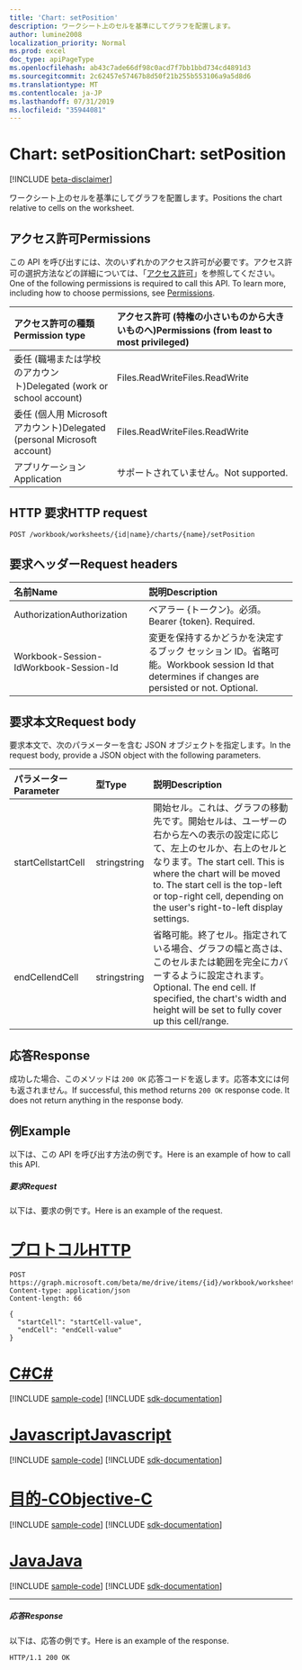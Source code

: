 ```yaml
---
title: 'Chart: setPosition'
description: ワークシート上のセルを基準にしてグラフを配置します。
author: lumine2008
localization_priority: Normal
ms.prod: excel
doc_type: apiPageType
ms.openlocfilehash: ab43c7ade66df98c0acd7f7bb1bbd734cd4891d3
ms.sourcegitcommit: 2c62457e57467b8d50f21b255b553106a9a5d8d6
ms.translationtype: MT
ms.contentlocale: ja-JP
ms.lasthandoff: 07/31/2019
ms.locfileid: "35944081"
---
```

# <a name="chart-setposition"></a><span data-ttu-id="ef5be-103">Chart: setPosition</span><span class="sxs-lookup"><span data-stu-id="ef5be-103">Chart: setPosition</span></span>

[!INCLUDE [beta-disclaimer](../../includes/beta-disclaimer.md)]

<span data-ttu-id="ef5be-104">ワークシート上のセルを基準にしてグラフを配置します。</span><span class="sxs-lookup"><span data-stu-id="ef5be-104">Positions the chart relative to cells on the worksheet.</span></span>
## <a name="permissions"></a><span data-ttu-id="ef5be-105">アクセス許可</span><span class="sxs-lookup"><span data-stu-id="ef5be-105">Permissions</span></span>
<span data-ttu-id="ef5be-p101">この API を呼び出すには、次のいずれかのアクセス許可が必要です。アクセス許可の選択方法などの詳細については、「[アクセス許可](/graph/permissions-reference)」を参照してください。</span><span class="sxs-lookup"><span data-stu-id="ef5be-p101">One of the following permissions is required to call this API. To learn more, including how to choose permissions, see [Permissions](/graph/permissions-reference).</span></span>

|<span data-ttu-id="ef5be-108">アクセス許可の種類</span><span class="sxs-lookup"><span data-stu-id="ef5be-108">Permission type</span></span>      | <span data-ttu-id="ef5be-109">アクセス許可 (特権の小さいものから大きいものへ)</span><span class="sxs-lookup"><span data-stu-id="ef5be-109">Permissions (from least to most privileged)</span></span>              |
|:--------------------|:---------------------------------------------------------|
|<span data-ttu-id="ef5be-110">委任 (職場または学校のアカウント)</span><span class="sxs-lookup"><span data-stu-id="ef5be-110">Delegated (work or school account)</span></span> | <span data-ttu-id="ef5be-111">Files.ReadWrite</span><span class="sxs-lookup"><span data-stu-id="ef5be-111">Files.ReadWrite</span></span>    |
|<span data-ttu-id="ef5be-112">委任 (個人用 Microsoft アカウント)</span><span class="sxs-lookup"><span data-stu-id="ef5be-112">Delegated (personal Microsoft account)</span></span> | <span data-ttu-id="ef5be-113">Files.ReadWrite</span><span class="sxs-lookup"><span data-stu-id="ef5be-113">Files.ReadWrite</span></span>    |
|<span data-ttu-id="ef5be-114">アプリケーション</span><span class="sxs-lookup"><span data-stu-id="ef5be-114">Application</span></span> | <span data-ttu-id="ef5be-115">サポートされていません。</span><span class="sxs-lookup"><span data-stu-id="ef5be-115">Not supported.</span></span> |

## <a name="http-request"></a><span data-ttu-id="ef5be-116">HTTP 要求</span><span class="sxs-lookup"><span data-stu-id="ef5be-116">HTTP request</span></span>
<!-- { "blockType": "ignored" } -->
```http
POST /workbook/worksheets/{id|name}/charts/{name}/setPosition

```
## <a name="request-headers"></a><span data-ttu-id="ef5be-117">要求ヘッダー</span><span class="sxs-lookup"><span data-stu-id="ef5be-117">Request headers</span></span>
| <span data-ttu-id="ef5be-118">名前</span><span class="sxs-lookup"><span data-stu-id="ef5be-118">Name</span></span>       | <span data-ttu-id="ef5be-119">説明</span><span class="sxs-lookup"><span data-stu-id="ef5be-119">Description</span></span>|
|:---------------|:----------|
| <span data-ttu-id="ef5be-120">Authorization</span><span class="sxs-lookup"><span data-stu-id="ef5be-120">Authorization</span></span>  | <span data-ttu-id="ef5be-p102">ベアラー {トークン}。必須。</span><span class="sxs-lookup"><span data-stu-id="ef5be-p102">Bearer {token}. Required.</span></span> |
| <span data-ttu-id="ef5be-123">Workbook-Session-Id</span><span class="sxs-lookup"><span data-stu-id="ef5be-123">Workbook-Session-Id</span></span>  | <span data-ttu-id="ef5be-p103">変更を保持するかどうかを決定するブック セッション ID。省略可能。</span><span class="sxs-lookup"><span data-stu-id="ef5be-p103">Workbook session Id that determines if changes are persisted or not. Optional.</span></span>|

## <a name="request-body"></a><span data-ttu-id="ef5be-126">要求本文</span><span class="sxs-lookup"><span data-stu-id="ef5be-126">Request body</span></span>
<span data-ttu-id="ef5be-127">要求本文で、次のパラメーターを含む JSON オブジェクトを指定します。</span><span class="sxs-lookup"><span data-stu-id="ef5be-127">In the request body, provide a JSON object with the following parameters.</span></span>

| <span data-ttu-id="ef5be-128">パラメーター</span><span class="sxs-lookup"><span data-stu-id="ef5be-128">Parameter</span></span>    | <span data-ttu-id="ef5be-129">型</span><span class="sxs-lookup"><span data-stu-id="ef5be-129">Type</span></span>   |<span data-ttu-id="ef5be-130">説明</span><span class="sxs-lookup"><span data-stu-id="ef5be-130">Description</span></span>|
|:---------------|:--------|:----------|
|<span data-ttu-id="ef5be-131">startCell</span><span class="sxs-lookup"><span data-stu-id="ef5be-131">startCell</span></span>|<span data-ttu-id="ef5be-132">string</span><span class="sxs-lookup"><span data-stu-id="ef5be-132">string</span></span>|<span data-ttu-id="ef5be-p104">開始セル。これは、グラフの移動先です。開始セルは、ユーザーの右から左への表示の設定に応じて、左上のセルか、右上のセルとなります。</span><span class="sxs-lookup"><span data-stu-id="ef5be-p104">The start cell. This is where the chart will be moved to. The start cell is the top-left or top-right cell, depending on the user's right-to-left display settings.</span></span>|
|<span data-ttu-id="ef5be-136">endCell</span><span class="sxs-lookup"><span data-stu-id="ef5be-136">endCell</span></span>|<span data-ttu-id="ef5be-137">string</span><span class="sxs-lookup"><span data-stu-id="ef5be-137">string</span></span>|<span data-ttu-id="ef5be-p105">省略可能。終了セル。指定されている場合、グラフの幅と高さは、このセルまたは範囲を完全にカバーするように設定されます。</span><span class="sxs-lookup"><span data-stu-id="ef5be-p105">Optional. The end cell. If specified, the chart's width and height will be set to fully cover up this cell/range.</span></span>|

## <a name="response"></a><span data-ttu-id="ef5be-141">応答</span><span class="sxs-lookup"><span data-stu-id="ef5be-141">Response</span></span>

<span data-ttu-id="ef5be-p106">成功した場合、このメソッドは `200 OK` 応答コードを返します。応答本文には何も返されません。</span><span class="sxs-lookup"><span data-stu-id="ef5be-p106">If successful, this method returns `200 OK` response code. It does not return anything in the response body.</span></span>

## <a name="example"></a><span data-ttu-id="ef5be-144">例</span><span class="sxs-lookup"><span data-stu-id="ef5be-144">Example</span></span>
<span data-ttu-id="ef5be-145">以下は、この API を呼び出す方法の例です。</span><span class="sxs-lookup"><span data-stu-id="ef5be-145">Here is an example of how to call this API.</span></span>
##### <a name="request"></a><span data-ttu-id="ef5be-146">要求</span><span class="sxs-lookup"><span data-stu-id="ef5be-146">Request</span></span>
<span data-ttu-id="ef5be-147">以下は、要求の例です。</span><span class="sxs-lookup"><span data-stu-id="ef5be-147">Here is an example of the request.</span></span>

# <a name="httptabhttp"></a>[<span data-ttu-id="ef5be-148">プロトコル</span><span class="sxs-lookup"><span data-stu-id="ef5be-148">HTTP</span></span>](#tab/http)
<!-- {
  "blockType": "request",
  "name": "chart_setposition"
}-->
```http
POST https://graph.microsoft.com/beta/me/drive/items/{id}/workbook/worksheets/{id|name}/charts/{name}/setPosition
Content-type: application/json
Content-length: 66

{
  "startCell": "startCell-value",
  "endCell": "endCell-value"
}
```
# <a name="ctabcsharp"></a>[<span data-ttu-id="ef5be-149">C#</span><span class="sxs-lookup"><span data-stu-id="ef5be-149">C#</span></span>](#tab/csharp)
[!INCLUDE [sample-code](../includes/snippets/csharp/chart-setposition-csharp-snippets.md)]
[!INCLUDE [sdk-documentation](../includes/snippets/snippets-sdk-documentation-link.md)]

# <a name="javascripttabjavascript"></a>[<span data-ttu-id="ef5be-150">Javascript</span><span class="sxs-lookup"><span data-stu-id="ef5be-150">Javascript</span></span>](#tab/javascript)
[!INCLUDE [sample-code](../includes/snippets/javascript/chart-setposition-javascript-snippets.md)]
[!INCLUDE [sdk-documentation](../includes/snippets/snippets-sdk-documentation-link.md)]

# <a name="objective-ctabobjc"></a>[<span data-ttu-id="ef5be-151">目的-C</span><span class="sxs-lookup"><span data-stu-id="ef5be-151">Objective-C</span></span>](#tab/objc)
[!INCLUDE [sample-code](../includes/snippets/objc/chart-setposition-objc-snippets.md)]
[!INCLUDE [sdk-documentation](../includes/snippets/snippets-sdk-documentation-link.md)]

# <a name="javatabjava"></a>[<span data-ttu-id="ef5be-152">Java</span><span class="sxs-lookup"><span data-stu-id="ef5be-152">Java</span></span>](#tab/java)
[!INCLUDE [sample-code](../includes/snippets/java/chart-setposition-java-snippets.md)]
[!INCLUDE [sdk-documentation](../includes/snippets/snippets-sdk-documentation-link.md)]

---


##### <a name="response"></a><span data-ttu-id="ef5be-153">応答</span><span class="sxs-lookup"><span data-stu-id="ef5be-153">Response</span></span>
<span data-ttu-id="ef5be-154">以下は、応答の例です。</span><span class="sxs-lookup"><span data-stu-id="ef5be-154">Here is an example of the response.</span></span> 
<!-- {
  "blockType": "response",
  "truncated": true,
  "@odata.type": "microsoft.graph.none"
} -->
```http
HTTP/1.1 200 OK
```

<!-- uuid: 8fcb5dbc-d5aa-4681-8e31-b001d5168d79
2015-10-25 14:57:30 UTC -->
<!--
{
  "type": "#page.annotation",
  "description": "Chart: setPosition",
  "keywords": "",
  "section": "documentation",
  "tocPath": "",
  "suppressions": [
  ]
}
-->
